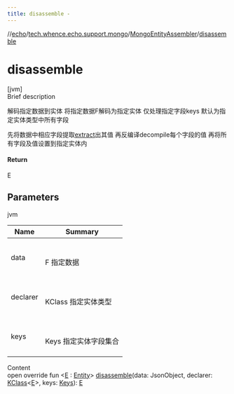 ```yaml
---
title: disassemble -
---
```

//[echo](../../index.md)/[tech.whence.echo.support.mongo](../index.md)/[MongoEntityAssembler](index.md)/[disassemble](disassemble.md)



# disassemble  
[jvm]  
Brief description  




解码指定数据到实体 将指定数据F解码为指定实体 仅处理指定字段keys 默认为指定实体类型中所有字段



先将数据中相应字段提取[extract](extract.md)出其值 再反编译decompile每个字段的值 再将所有字段及值设置到指定实体内





#### Return  


E



## Parameters  
  
jvm  
  
|  Name|  Summary| 
|---|---|
| data| <br><br>F 指定数据<br><br>
| declarer| <br><br>KClass<E> 指定实体类型<br><br>
| keys| <br><br>Keys 指定实体字段集合<br><br>
  
  
Content  
open override fun <[E](disassemble.md) : [Entity](../../tech.whence.echo.dal.entity/-entity/index.md)> [disassemble](disassemble.md)(data: JsonObject, declarer: [KClass](https://kotlinlang.org/api/latest/jvm/stdlib/kotlin.reflect/-k-class/index.html)<[E](disassemble.md)>, keys: [Keys](../../tech.whence.echo.dal.schema.key/-keys/index.md)): [E](disassemble.md)  



